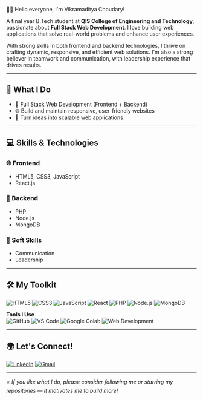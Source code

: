  👨‍💻 Hello everyone, I'm Vikramaditya Choudary!

A final year B.Tech student at **QIS College of Engineering and Technology**, passionate about **Full Stack Web Development**. I love building web applications that solve real-world problems and enhance user experiences.

With strong skills in both frontend and backend technologies, I thrive on crafting dynamic, responsive, and efficient web solutions. I'm also a strong believer in teamwork and communication, with leadership experience that drives results.

---

## 💼 What I Do

- 🧱 Full Stack Web Development (Frontend + Backend)
- 🌐 Build and maintain responsive, user-friendly websites
- 🚀 Turn ideas into scalable web applications

---

## 💻 Skills & Technologies

### 🌐 Frontend
- HTML5, CSS3, JavaScript
- React.js

### 🔧 Backend
- PHP
- Node.js
- MongoDB

### 🧠 Soft Skills
- Communication
- Leadership

---

## 🛠️ My Toolkit

![HTML5](https://img.shields.io/badge/HTML5-E34F26?style=flat&logo=html5&logoColor=white)
![CSS3](https://img.shields.io/badge/CSS3-1572B6?style=flat&logo=css3&logoColor=white)
![JavaScript](https://img.shields.io/badge/JavaScript-F7DF1E?style=flat&logo=javascript&logoColor=black)
![React](https://img.shields.io/badge/React-61DAFB?style=flat&logo=react&logoColor=black)
![PHP](https://img.shields.io/badge/PHP-777BB4?style=flat&logo=php&logoColor=white)
![Node.js](https://img.shields.io/badge/Node.js-339933?style=flat&logo=nodedotjs&logoColor=white)
![MongoDB](https://img.shields.io/badge/MongoDB-47A248?style=flat&logo=mongodb&logoColor=white)

**Tools I Use**  
![GitHub](https://img.shields.io/badge/GitHub-181717?style=flat&logo=github&logoColor=white)
![VS Code](https://img.shields.io/badge/VS%20Code-007ACC?style=flat&logo=visual-studio-code&logoColor=white)
![Google Colab](https://img.shields.io/badge/Google%20Colab-F9AB00?style=flat&logo=googlecolab&logoColor=black)
![Web Development](https://img.shields.io/badge/Websites-Informative-blue)

---

## 🌍 Let's Connect!

[![LinkedIn](https://img.shields.io/badge/LinkedIn-0077B5?style=flat&logo=linkedin&logoColor=white)](https://www.linkedin.com/in/vikramaditya-choudary-7b0089293/)
[![Gmail](https://img.shields.io/badge/Gmail-D14836?style=flat&logo=gmail&logoColor=white)](mailto:vikramaditya122829@gmail.com)

---

⭐ *If you like what I do, please consider following me or starring my repositories — it motivates me to build more!*
